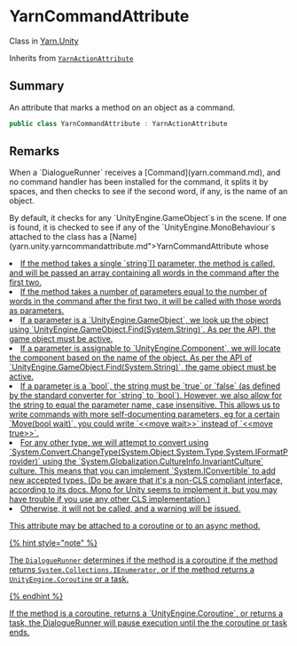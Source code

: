 # YarnCommandAttribute

Class in [Yarn.Unity](/docs/api/csharp/yarn.unity.md)

Inherits from [`YarnActionAttribute`](/docs/api/csharp/yarn.unity.yarnactionattribute.md)

## Summary


An attribute that marks a method on an object as a command.


```csharp
public class YarnCommandAttribute : YarnActionAttribute
```

## Remarks

<p>
When a `DialogueRunner` receives a [Command](yarn.command.md),
and no command handler has been installed for the command, it splits it
by spaces, and then checks to see if the second word, if any, is the
name of an object.
</p> <p>
By default, it checks for any `UnityEngine.GameObject`s in the scene. If
one is found, it is checked to see if any of the `UnityEngine.MonoBehaviour`s attached to the class has a [Name](yarn.unity.yarncommandattribute.md">YarnCommandAttribute</a> whose <a href="yarn.unity.yarnactionattribute.name.md) matches the first word of the command.
</p> <p>If the method is static, it will not try to use an object.</p> <p>If a method is found, its parameters are checked:</p> <ul type="bullet">
<li>
If the method takes a single `string`[] parameter, the
method is called, and will be passed an array containing all words in
the command after the first two.
</li>
<li>
If the method takes a number of parameters equal to the number of words
in the command after the first two, it will be called with those words
as parameters.
</li>
<li>
If a parameter is a `UnityEngine.GameObject`, we look up the object
using `UnityEngine.GameObject.Find(System.String)`. As per the API, the game
object must be active.
</li>
<li>
If a parameter is assignable to `UnityEngine.Component`, we will locate
the component based on the name of the object. As per the API of `UnityEngine.GameObject.Find(System.String)`, the game object must be active.
</li>
<li>
If a parameter is a `bool`, the string must be `true`
or `false` (as defined by the standard converter for `string` to `bool`). However, we also allow for the
string to equal the parameter name, case insensitive. This allows us to
write commands with more self-documenting parameters, eg for a certain
`Move(bool wait)`, you could write `&lt;&lt;move wait&gt;&gt;`
instead of `&lt;&lt;move true&gt;&gt;`.
</li>
<li>
For any other type, we will attempt to convert using `System.Convert.ChangeType(System.Object,System.Type,System.IFormatProvider)` using the
`System.Globalization.CultureInfo.InvariantCulture` culture.
This means that you can implement `System.IConvertible` to add new
accepted types. (Do be aware that it's a non-CLS compliant interface,
according to its docs. Mono for Unity seems to implement it, but you may
have trouble if you use any other CLS implementation.)
</li>
<li>Otherwise, it will not be called, and a warning will be
issued.</li>
</ul> <p>This attribute may be attached to a coroutine or to an async
method.</p> <p>
{% hint style="note" %}

The `DialogueRunner` determines if the method is a coroutine
if the method returns `System.Collections.IEnumerator`, or if the method
returns a `UnityEngine.Coroutine` or a task.

{% endhint %}
</p> <p>
If the method is a coroutine, returns a `UnityEngine.Coroutine`, or
returns a task, the DialogueRunner will pause execution until the the
coroutine or task ends.
</p>

